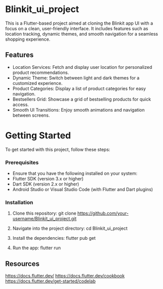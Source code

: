 # Blinkit_ui_project

This is a Flutter-based project aimed at cloning the Blinkit app UI with a focus on a clean, user-friendly interface. It includes features such as location tracking, dynamic themes, and smooth navigation for a seamless shopping experience.

## Features

- Location Services: Fetch and display user location for personalized product recommendations.
- Dynamic Theme: Switch between light and dark themes for a customized experience.
- Product Categories: Display a list of product categories for easy navigation.
- Bestsellers Grid: Showcase a grid of bestselling products for quick access.
- Smooth UI Transitions: Enjoy smooth animations and navigation between screens.

# Getting Started

To get started with this project, follow these steps:

 ### Prerequisites
- Ensure that you have the following installed on your system:
- Flutter SDK (version 3.x or higher)
- Dart SDK (version 2.x or higher)
- Android Studio or Visual Studio Code (with Flutter and Dart plugins)

### Installation
1. Clone this repository:
git clone https://github.com/your-username/Blinkit_ui_project.git

2. Navigate into the project directory:
cd Blinkit_ui_project

3. Install the dependencies:
flutter pub get

4. Run the app:
flutter run


## Resources

https://docs.flutter.dev/
https://docs.flutter.dev/cookbook
https://docs.flutter.dev/get-started/codelab
